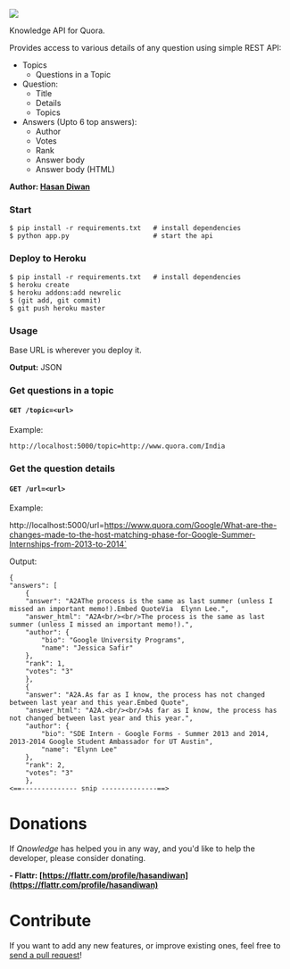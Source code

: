 [![](https://raw.github.com/karan/Qnowledge/master/logo.png)](https://github.com/karan/Qnowledge#usage)

Knowledge API for Quora.

Provides access to various details of any question using simple REST API:

- Topics
    - Questions in a Topic
- Question:
    - Title
    - Details
    - Topics
- Answers (Upto 6 top answers):
    - Author
    - Votes
    - Rank
    - Answer body
    - Answer body (HTML)

**Author: [Hasan Diwan](mailto:hasandiwan+quora@gmail.com)**

### Start

    $ pip install -r requirements.txt   # install dependencies
    $ python app.py                     # start the api

### Deploy to Heroku

    $ pip install -r requirements.txt   # install dependencies
    $ heroku create
    $ heroku addons:add newrelic
    $ (git add, git commit)
    $ git push heroku master

### Usage

Base URL is wherever you deploy it.

**Output:** JSON

### Get questions in a topic

#### `GET /topic=<url>`

Example:

`http://localhost:5000/topic=http://www.quora.com/India`

### Get the question details

#### `GET /url=<url>`

Example:

http://localhost:5000/url=https://www.quora.com/Google/What-are-the-changes-made-to-the-host-matching-phase-for-Google-Summer-Internships-from-2013-to-2014`

Output:

    {
    "answers": [
        {
        "answer": "A2AThe process is the same as last summer (unless I missed an important memo!).Embed QuoteVia  Elynn Lee.", 
        "answer_html": "A2A<br/><br/>The process is the same as last summer (unless I missed an important memo!).", 
        "author": {
            "bio": "Google University Programs", 
            "name": "Jessica Safir"
        }, 
        "rank": 1, 
        "votes": "3"
        }, 
        {
        "answer": "A2A.As far as I know, the process has not changed between last year and this year.Embed Quote", 
        "answer_html": "A2A.<br/><br/>As far as I know, the process has not changed between last year and this year.", 
        "author": {
            "bio": "SDE Intern - Google Forms - Summer 2013 and 2014, 2013-2014 Google Student Ambassador for UT Austin", 
            "name": "Elynn Lee"
        }, 
        "rank": 2, 
        "votes": "3"
        }, 
    <==-------------- snip --------------==>

Donations
=============

If *Qnowledge* has helped you in any way, and you'd like to help the developer, please consider donating.

**- Flattr: [https://flattr.com/profile/hasandiwan](https://flattr.com/profile/hasandiwan)**


Contribute
========

If you want to add any new features, or improve existing ones, feel free to [send a pull request](https://github.com/hasandiwan/Qnowledge)!

